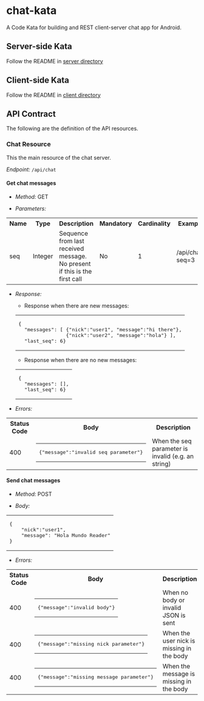 chat-kata
=========

A Code Kata for building and REST client-server chat app for Android.

Server-side Kata
-----------------

Follow the README in [server directory](/server)

Client-side Kata
-----------------

Follow the README in [client directory](/client/SimpleChat)

API Contract
------------

The following are the definition of the API resources.

### Chat Resource ###

This the main resource of the chat server.

*Endpoint:* ```/api/chat```

#### Get chat messages ####

* *Method:* GET

* *Parameters:*

<table class="confluenceTable"><tbody><tr><th class="confluenceTh">Name</th><th colspan="1" class="confluenceTh">Type</th><th class="confluenceTh">Description</th><th colspan="1" class="confluenceTh">Mandatory</th><th colspan="1" class="confluenceTh">Cardinality</th><th class="confluenceTh">Example</th></tr><tr><td colspan="1" class="confluenceTd">seq</td><td colspan="1" class="confluenceTd">Integer</td><td colspan="1" class="confluenceTd">Sequence from last received message. No present if this is the first call</td><td colspan="1" class="confluenceTd">No</td><td colspan="1" class="confluenceTd">1</td><td colspan="1" class="confluenceTd">/api/chat?seq=3</td></tr></tbody></table>

* *Response:*

	* Response when there are new messages:

	<table class="wysiwyg-macro" data-macro-name="code" data-macro-parameters="language=javascript|title=/api/chat?seq\=4" style="background-image: url(/confluence/plugins/servlet/confluence/placeholder/macro-heading?definition=e2NvZGU6dGl0bGU9L2FwaS9jaGF0P3NlcT00fGxhbmd1YWdlPWphdmFzY3JpcHR9&amp;locale=en_GB&amp;version=2); background-repeat: no-repeat;" data-macro-body-type="PLAIN_TEXT"><tr><td class="wysiwyg-macro-body"><pre>{
    "messages": [ {"nick":"user1", "message":"hi there"},
                  {"nick":"user2", "message":"hola"} ],
    "last_seq": 6}</pre></td></tr></table>

	* Response when there are no new messages:

	<table class="wysiwyg-macro" data-macro-name="code" data-macro-parameters="language=javascript|title=/api/chat?seq\=6" style="background-image: url(/confluence/plugins/servlet/confluence/placeholder/macro-heading?definition=e2NvZGU6dGl0bGU9L2FwaS9jaGF0P3NlcT02fGxhbmd1YWdlPWphdmFzY3JpcHR9&amp;locale=en_GB&amp;version=2); background-repeat: no-repeat;" data-macro-body-type="PLAIN_TEXT"><tr><td class="wysiwyg-macro-body"><pre>{
    "messages": [],
    "last_seq": 6}</pre></td></tr></table>

 * *Errors:* 
<table class="confluenceTable"><tbody><tr><th class="confluenceTh">Status Code</th><th class="confluenceTh">Body</th><th class="confluenceTh">Description</th></tr><tr><td colspan="1" class="confluenceTd">400</td><td colspan="1" class="confluenceTd"><table class="wysiwyg-macro" data-macro-name="code" style="background-image: url(/confluence/plugins/servlet/confluence/placeholder/macro-heading?definition=e2NvZGV9&amp;locale=en_GB&amp;version=2); background-repeat: no-repeat;" data-macro-body-type="PLAIN_TEXT"><tr><td class="wysiwyg-macro-body"><pre>{"message":"invalid seq parameter"}</pre></td></tr></table></td><td colspan="1" class="confluenceTd">When the seq parameter is invalid (e.g. an string)</td></tr></tbody></table>

#### Send chat messages ####

* *Method:* POST

* *Body:* 
 <table class="wysiwyg-macro" data-macro-name="code" data-macro-parameters="language=javascript|title=/api/chat?seq\=4" style="background-image: url(/confluence/plugins/servlet/confluence/placeholder/macro-heading?definition=e2NvZGU6dGl0bGU9L2FwaS9jaGF0P3NlcT00fGxhbmd1YWdlPWphdmFzY3JpcHR9&amp;locale=en_GB&amp;version=2); background-repeat: no-repeat;" data-macro-body-type="PLAIN_TEXT"><tr><td class="wysiwyg-macro-body"><pre>{
    "nick":"user1",
	"message": "Hola Mundo Reader"
}</pre></td></tr></table>

* *Errors:*
<table class="confluenceTable"><tbody><tr><th class="confluenceTh">Status Code</th><th class="confluenceTh">Body</th><th class="confluenceTh">Description</th></tr><tr><td colspan="1" class="confluenceTd">400</td><td colspan="1" class="confluenceTd"><table class="wysiwyg-macro" data-macro-name="code" style="background-image: url(/confluence/plugins/servlet/confluence/placeholder/macro-heading?definition=e2NvZGV9&amp;locale=en_GB&amp;version=2); background-repeat: no-repeat;" data-macro-body-type="PLAIN_TEXT"><tr><td class="wysiwyg-macro-body"><pre>{"message":"invalid body"}</pre></td></tr></table></td><td colspan="1" class="confluenceTd">When no body or invalid JSON is sent</td></tr><tr><td colspan="1" class="confluenceTd">400</td><td colspan="1" class="confluenceTd"><table class="wysiwyg-macro" data-macro-name="code" style="background-image: url(/confluence/plugins/servlet/confluence/placeholder/macro-heading?definition=e2NvZGV9&amp;locale=en_GB&amp;version=2); background-repeat: no-repeat;" data-macro-body-type="PLAIN_TEXT"><tr><td class="wysiwyg-macro-body"><pre>{"message":"missing nick parameter"}</pre></td></tr></table></td><td colspan="1" class="confluenceTd">When the user nick is missing in the body</td></tr><tr><td colspan="1" class="confluenceTd">400</td><td colspan="1" class="confluenceTd"><table class="wysiwyg-macro" data-macro-name="code" style="background-image: url(/confluence/plugins/servlet/confluence/placeholder/macro-heading?definition=e2NvZGV9&amp;locale=en_GB&amp;version=2); background-repeat: no-repeat;" data-macro-body-type="PLAIN_TEXT"><tr><td class="wysiwyg-macro-body"><pre>{"message":"missing message parameter"}</pre></td></tr></table></td><td colspan="1" class="confluenceTd">When the message is missing in the body</td></tr></tbody></table>